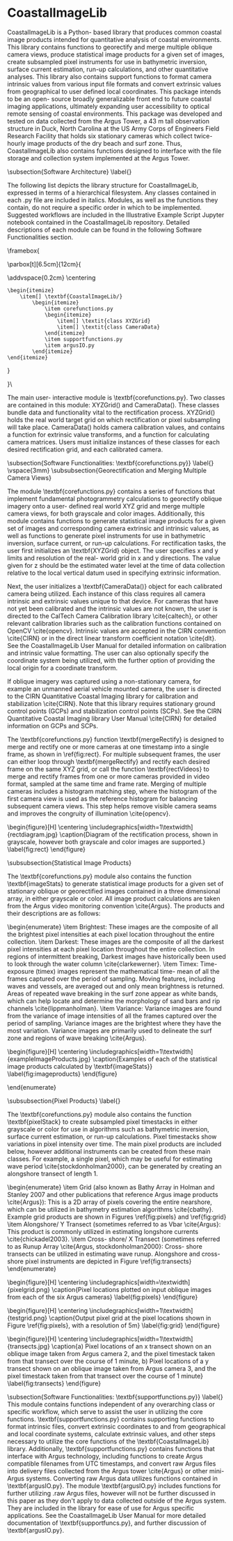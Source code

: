 ﻿# CoastalImageLib

CoastalImageLib is a Python- based library that produces common coastal image products intended for quantitative analysis of coastal environments. This library contains functions to georectify and merge multiple oblique camera views, produce statistical image products for a given set of images, create subsampled pixel instruments for use in bathymetric inversion, surface current estimation, run-up calculations, and other quantitative analyses. This library also contains support functions to format camera intrinsic values from various input file formats and convert extrinsic values from geographical to user defined local coordinates. This package intends to be an open- source broadly generalizable front end to future coastal imaging applications, ultimately expanding user accessibility to optical remote sensing of coastal environments. This package was developed and tested on data collected from the Argus Tower, a 43 m tall observation structure in Duck, North Carolina at the US Army Corps of Engineers Field Research Facility that holds six stationary cameras which collect twice- hourly image products of the dry beach and surf zone. Thus, CoastalImageLib also contains functions designed to interface with the file storage and collection system implemented at the Argus Tower. 

\subsection{Software Architecture}
\label{}

The following list depicts the library structure for CoastalImageLib, expressed in terms of a hierarchical filesystem. Any classes contained in each .py file are included in italics. Modules, as well as the functions they contain, do not require a specific order in which to be implemented. Suggested workflows are included in the Illustrative Example Script Jupyter notebook contained in the CoastalImageLib repository. Detailed descriptions of each module can be found in the following Software Functionalities section.

\framebox{

\parbox[t][6.5cm]{12cm}{

\addvspace{0.2cm} \centering

    \begin{itemize}
        \item[] \textbf{CoastalImageLib/}
            \begin{itemize}
                \item corefunctions.py
                \begin{itemize}
                    \item[] \textit{class XYZGrid}
                    \item[] \textit{class CameraData}
                \end{itemize}
                \item supportfunctions.py
                \item argusIO.py
            \end{itemize}
    \end{itemize}
} 

}\\

The main user- interactive module is \textbf{corefunctions.py}. Two classes are contained in this module: XYZGrid() and CameraData(). These classes bundle data and functionality vital to the rectification process. XYZGrid() holds the real world target grid on which rectification or pixel subsampling will take place. CameraData() holds camera calibration values, and contains a function for extrinsic value transforms, and a function for calculating camera matrices. Users must initialize instances of these classes for each desired rectification grid, and each calibrated camera.

\subsection{Software Functionalities: \textbf{corefunctions.py}}
\label{}
\vspace{3mm}
\subsubsection{Georectification and Merging Multiple Camera Views}

The module \textbf{corefunctions.py} contains a series of functions that implement fundamental photogrammetry calculations to georectify oblique imagery onto a user- defined real world XYZ grid and merge multiple camera views, for both grayscale and color images. Additionally, this module contains functions to generate statistical image products for a given set of images and corresponding camera extrinsic and intrinsic values, as well as functions to generate pixel instruments for use in bathymetric inversion, surface current, or run-up calculations. For rectification tasks, the user first initializes an \textbf{XYZGrid} object. The user specifies x and y limits and resolution of the real- world grid in x and y directions. The value given for z should be the estimated water level at the time of data collection relative to the local vertical datum used in specifying extrinsic information. 

Next, the user initializes a \textbf{CameraData()} object for each calibrated camera being utilized. Each instance of this class requires all camera intrinsic and extrinsic values unique to that device. For cameras that have not yet been calibrated and the intrinsic values are not known, the user is directed to the CalTech Camera Calibration library \cite{caltech}, or other relevant calibration libraries such as the calibration functions contained on OpenCV \cite{opencv}. Intrinsic values are accepted in the CIRN convention \cite{CIRN} or in the direct linear transform coefficient notation \cite{dlt}. See the CoastalImageLib User Manual for detailed information on calibration and intrinsic value formatting. The user can also optionally specify the coordinate system being utilized, with the further option of providing the local origin for a coordinate transform. 

If oblique imagery was captured using a non-stationary camera, for example an unmanned aerial vehicle mounted camera, the user is directed to the CIRN Quantitative Coastal Imaging library for calibration and stabilization \cite{CIRN}. Note that this library requires stationary ground control points (GCPs) and stabilization control points (SCPs). See the CIRN Quantitative Coastal Imaging library User Manual \cite{CIRN} for detailed information on GCPs and SCPs.
    
The \textbf{corefunctions.py} function \textbf{mergeRectify} is designed to merge and rectify one or more cameras at one timestamp into a single frame, as shown in \ref{fig:rect}. For multiple subsequent frames, the user can either loop through \textbf{mergeRectify} and rectify each desired frame on the same XYZ grid, or call the function \textbf{rectVideos} to merge and rectify frames from one or more cameras provided in video format, sampled at the same time and frame rate. Merging of multiple cameras includes a histogram matching step, where the histogram of the first camera view is used as the reference histogram for balancing subsequent camera views. This step helps remove visible camera seams and improves the congruity of illumination \cite{opencv}.

\begin{figure}[H]
    \centering
    \includegraphics[width=1\textwidth]{rectdiagram.jpg}
    \caption{Diagram of the rectification process, shown in grayscale, however both grayscale and color images are supported.}
    \label{fig:rect}
\end{figure}

\subsubsection{Statistical Image Products}

The \textbf{corefunctions.py} module also contains the function \textbf{imageStats} to generate statistical image products for a given set of stationary oblique or georectified images contained in a three dimensional array, in either grayscale or color. All image product calculations are taken from the Argus video monitoring convention \cite{Argus}. The products and their descriptions are as follows:

\begin{enumerate}
    \item Brightest: These images are the composite of all the brightest pixel intensities at each pixel location throughout the entire collection.
    \item Darkest: These images are the composite of all the darkest pixel intensities at each pixel location throughout the entire collection. In regions of intermittent breaking, Darkest images have historically been used to look through the water column \cite{clarkewerner}.
    \item Timex: Time- exposure (timex) images represent the mathematical time- mean of all the frames captured over the period of sampling. Moving features, including waves and vessels, are averaged out and only mean brightness is returned. Areas of repeated wave breaking in the surf zone appear as white bands, which can help locate and determine the morphology of sand bars and rip channels \cite{lippmanholman}.
    \item Variance: Variance images are found from the variance of image intensities of all the frames captured over the period of sampling. Variance images are the brightest where they have the most variation. Variance images are primarily used to delineate the surf zone and regions of wave breaking \cite{Argus}.

\begin{figure}[H]
\centering
\includegraphics[width=1\textwidth]{exampleImageProducts.jpg}
\caption{Examples of each of the statistical image products calculated by \textbf{imageStats}}
\label{fig:imageproducts}
\end{figure}

\end{enumerate} 

\subsubsection{Pixel Products}
\label{}

The \textbf{corefunctions.py} module also contains the function \textbf{pixelStack} to create subsampled pixel timestacks in either grayscale or color for use in algorithms such as bathymetric inversion, surface current estimation, or run-up calculations. Pixel timestacks show variations in pixel intensity over time. The main pixel products are included below, however additional instruments can be created from these main classes. For example, a single pixel, which may be useful for estimating wave period \cite{stockdonholman2000}, can be generated by creating an alongshore transect of length 1.

\begin{enumerate}
    \item Grid (also known as Bathy Array in Holman and Stanley 2007 and other publications that reference Argus image products \cite{Argus}): This is a 2D array of pixels covering the entire nearshore, which can be utilized in bathymetry estimation algorithms \cite{cbathy}. Example grid products are shown in Figures \ref{fig:pixels} and \ref{fig:grid}
    \item Alongshore/ Y Transect (sometimes referred to as Vbar \cite{Argus}: This product is commonly utilized in estimating longshore currents \cite{chickadel2003}.
    \item Cross- shore/ X Transect (sometimes referred to as Runup Array \cite{Argus, stockdonholman2000}: Cross- shore transects can be utilized in estimating wave runup. Alongshore and cross- shore pixel instruments are depicted in Figure \ref{fig:transects}
\end{enumerate}

\begin{figure}[H]
\centering
\includegraphics[width=\textwidth]{pixelgrid.png}
\caption{Pixel locations plotted on input oblique images from each of the six Argus cameras}
\label{fig:pixels}
\end{figure}

\begin{figure}[H]
\centering
\includegraphics[width=1\textwidth]{testgrid.png}
\caption{Output pixel grid at the pixel locations shown in Figure \ref{fig:pixels}, with a resolution of 5m}
\label{fig:grid}
\end{figure}

\begin{figure}[H]
\centering
\includegraphics[width=1\textwidth]{transects.jpg}
\caption{a) Pixel locations of an x transect shown on an oblique image taken from Argus camera 2, and the pixel timestack taken from that transect over the course of 1 minute, b) Pixel locations of a y transect shown on an oblique image taken from Argus camera 3, and the pixel timestack taken from that transect over the course of 1 minute}
\label{fig:transects}
\end{figure}


\subsection{Software Functionalities: \textbf{supportfunctions.py}}
\label{}
This module contains functions independent of any overarching class or specific workflow, which serve to assist the user in utilizing the core functions. \textbf{supportfunctions.py} contains supporting functions to format intrinsic files, convert extrinsic coordinates to and from geographical and local coordinate systems, calculate extrinsic values, and other steps necessary to utilize the core functions of the \textbf{CoastalImageLib} library. Additionally, \textbf{supportfunctions.py} contains functions that interface with Argus technology, including functions to create Argus compatible filenames from UTC timestamps, and convert raw Argus files into delivery files collected from the Argus tower \cite{Argus} or other mini- Argus systems. Converting raw Argus data utilizes functions contained in \textbf{argusIO.py}. The module \textbf{argusIO.py} includes functions for further utilizing .raw Argus files, however will not be further discussed in this paper as they don't apply to data collected outside of the Argus system. They are included in the library for ease of use for Argus specific applications. See the CoastalImageLib User Manual for more detailed documentation of \textbf{supportfuncs.py}, and further discussion of \textbf{argusIO.py}.
